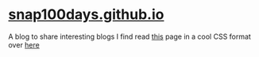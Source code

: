 # [snap100days.github.io](https://snappercayt.github.io/snapp100days/)
A blog to share interesting blogs I find 
read [this](https://github.com/snappercayt/snapp100days/blob/master/index.md) page in a cool CSS format over [here](https://snappercayt.github.io/snapp100days/)
